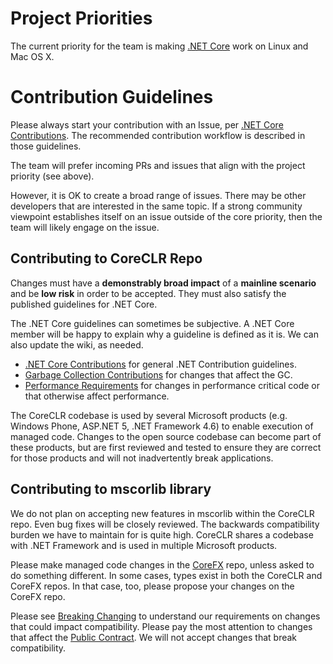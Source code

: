 Project Priorities
==================

The current priority for the team is making [.NET Core](http://blogs.msdn.com/b/dotnet/archive/2014/12/04/introducing-net-core.aspx) work on Linux and Mac OS X.

Contribution Guidelines
=======================

Please always start your contribution with an Issue, per [.NET Core Contributions](https://github.com/dotnet/corefx/wiki/Contributing). The recommended contribution workflow is described in those guidelines.

The team will prefer incoming PRs and issues that align with the project priority (see above). 

However, it is OK to create a broad range of issues. There may be other developers that are interested in the same topic. If a strong community viewpoint establishes itself on an issue outside of the core priority, then the team will likely engage on the issue.

Contributing to CoreCLR Repo
----------------------------

Changes must have a **demonstrably broad impact** of a **mainline scenario** and be **low risk** in order to be accepted. They must also satisfy the published guidelines for .NET Core.

The .NET Core guidelines can sometimes be subjective. A .NET Core member will be happy to explain why a guideline is defined as it is. We can also update the wiki, as needed.

- [.NET Core Contributions](https://github.com/dotnet/corefx/wiki/Contributing) for general .NET Contribution guidelines.
- [Garbage Collection Contributions](https://github.com/dotnet/coreclr/wiki/Garbage-Collector-Contributions) for changes that affect the GC.
- [Performance Requirements](https://github.com/dotnet/coreclr/wiki/Performance-Requirements) for changes in performance critical code or that otherwise affect performance.

The CoreCLR codebase is used by several Microsoft products (e.g. Windows Phone, ASP.NET 5, .NET Framework 4.6) to enable execution of managed code. Changes to the open source codebase can become part of these products, but are first reviewed and tested to ensure they are correct for those products and will not inadvertently break applications.

Contributing to mscorlib library
--------------------------------

We do not plan on accepting new features in mscorlib within the CoreCLR repo. Even bug fixes will be closely reviewed. The backwards compatibility burden we have to maintain for is quite high. CoreCLR shares a codebase with .NET Framework and is used in multiple Microsoft products.

Please make managed code changes in the [CoreFX](https://github.com/dotnet/corefx) repo, unless asked to do something different. In some cases, types exist in both the CoreCLR and CoreFX repos. In that case, too, please propose your changes on the CoreFX repo.

Please see [Breaking Changing](https://github.com/dotnet/corefx/wiki/Breaking-Changes) to understand our requirements on changes that could impact compatibility. Please pay the most attention to changes that affect the [Public Contract](https://github.com/dotnet/corefx/wiki/Breaking-Changes#bucket-1-public-contract). We will not  accept changes that break compatibility.